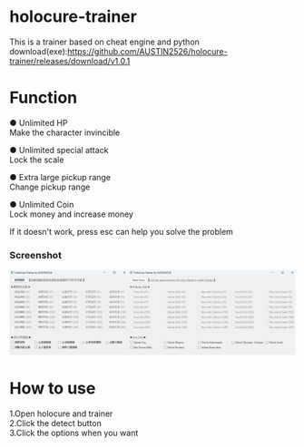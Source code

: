 ﻿# holocure-trainer
This is a trainer based on cheat engine and python  
download(exe):https://github.com/AUSTIN2526/holocure-trainer/releases/download/v1.0.1

# Function
● Unlimited HP  
  Make the character invincible  
  
● Unlimited special attack  
  Lock the scale  

● Extra large pickup range  
  Change pickup range    

● Unlimited Coin  
    Lock money and increase money  
    
If it doesn't work, press esc can help you solve the problem  

### Screenshot
![Image text](https://github.com/AUSTIN2526/holocure-trainer/blob/main/screen.png)
   
# How to use
1.Open holocure and trainer  
2.Click the detect button  
3.Click the options when you want
